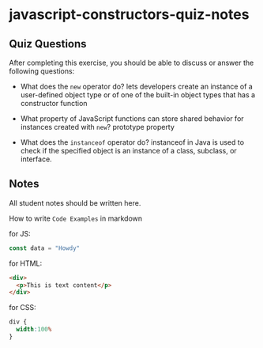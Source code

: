 # javascript-constructors-quiz-notes

## Quiz Questions

After completing this exercise, you should be able to discuss or answer the following questions:

- What does the `new` operator do?
lets developers create an instance of a user-defined object type or of one of the built-in object types that has a constructor function

- What property of JavaScript functions can store shared behavior for instances created with `new`?
prototype property
- What does the `instanceof` operator do?
instanceof in Java is used to check if the specified object is an instance of a class, subclass, or interface.



## Notes

All student notes should be written here.


How to write `Code Examples` in markdown

for JS:
```javascript
const data = "Howdy"
```

for HTML:
```html
<div>
  <p>This is text content</p>
</div>
```

for CSS:
```css
div {
  width:100%
}
```
